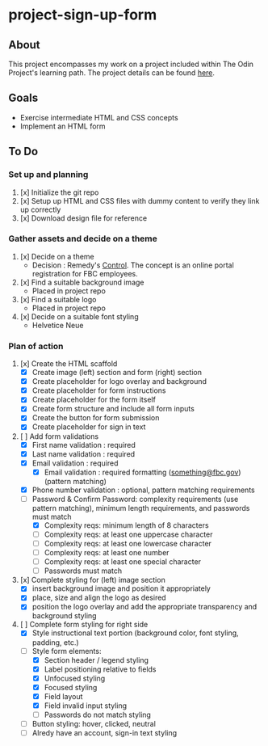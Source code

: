 # project-sign-up-form

## About

This project encompasses my work on a project included within The Odin Project's learning path. The project details can be found [here](https://www.theodinproject.com/lessons/node-path-intermediate-html-and-css-sign-up-form).

## Goals

* Exercise intermediate HTML and CSS concepts
* Implement an HTML form

## To Do

### __Set up and planning__
1. [x] Initialize the git repo
2. [x] Setup up HTML and CSS files with dummy content to verify they link up correctly
3. [x] Download design file for reference


### __Gather assets and decide on a theme__
1. [x] Decide on a theme
    * Decision : Remedy's [Control](https://www.remedygames.com/games/control). The concept is an online portal registration for FBC employees.
2. [x] Find a suitable background image
    * Placed in project repo
3. [x] Find a suitable logo
    * Placed in project repo
4. [x] Decide on a suitable font styling
    * Helvetice Neue


### __Plan of action__
1. [x] Create the HTML scaffold
    * [x] Create image (left) section and form (right) section
    * [x] Create placeholder for logo overlay and background
    * [x] Create placeholder for form instructions
    * [x] Create placeholder for the form itself
    * [x] Create form structure and include all form inputs
    * [x] Create the button for form submission
    * [x] Create placeholder for sign in text
1. [ ] Add form validations
    * [x] First name validation : required
    * [x] Last name validation : required
    * [x] Email validation : required
      * [x] Email validation : required formatting (something@fbc.gov) (pattern matching)
    * [x] Phone number validation : optional, pattern matching requirements
    * [ ] Password & Confirm Password: complexity requirements (use pattern matching), minimum length requirements, and passwords must match
      * [x] Complexity reqs: minimum length of 8 characters
      * [ ] Complexity reqs: at least one uppercase character
      * [ ] Complexity reqs: at least one lowercase character
      * [ ] Complexity reqs: at least one number
      * [ ] Complexity reqs: at least one special character
      * [ ] Passwords must match
1. [x] Complete styling for (left) image section
    * [x] insert background image and position it appropriately
    * [x] place, size and align the logo as desired
    * [x] position the logo overlay and add the appropriate transparency and background styling
1. [ ] Complete form styling for right side
    * [x] Style instructional text portion (background color, font styling, padding, etc.)
    * [ ] Style form elements:
      * [x] Section header / legend styling
      * [x] Label positioning relative to fields
      * [x] Unfocused styling
      * [x] Focused styling
      * [x] Field layout
      * [x] Field invalid input styling
      * [ ] Passwords do not match styling
    * [ ] Button styling: hover, clicked, neutral
    * [ ] Alredy have an account, sign-in text styling